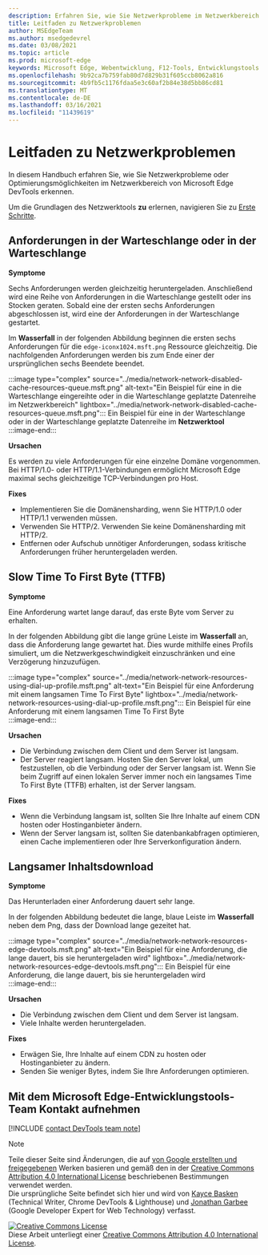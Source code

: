 ```yaml
---
description: Erfahren Sie, wie Sie Netzwerkprobleme im Netzwerkbereich von Microsoft Edge DevTools erkennen.
title: Leitfaden zu Netzwerkproblemen
author: MSEdgeTeam
ms.author: msedgedevrel
ms.date: 03/08/2021
ms.topic: article
ms.prod: microsoft-edge
keywords: Microsoft Edge, Webentwicklung, F12-Tools, Entwicklungstools
ms.openlocfilehash: 9b92ca7b759fab80d7d829b31f605ccb8062a816
ms.sourcegitcommit: 4b9fb5c1176fdaa5e3c60af2b84e38d5bb86cd81
ms.translationtype: MT
ms.contentlocale: de-DE
ms.lasthandoff: 03/16/2021
ms.locfileid: "11439619"
---
```

<!-- Copyright Kayce Basques and Jonathan Garbee

   Licensed under the Apache License, Version 2.0 (the "License");
   you may not use this file except in compliance with the License.
   You may obtain a copy of the License at

       https://www.apache.org/licenses/LICENSE-2.0

   Unless required by applicable law or agreed to in writing, software
   distributed under the License is distributed on an "AS IS" BASIS,
   WITHOUT WARRANTIES OR CONDITIONS OF ANY KIND, either express or implied.
   See the License for the specific language governing permissions and
   limitations under the License.  -->

# <a name="network-issues-guide"></a>Leitfaden zu Netzwerkproblemen  

In diesem Handbuch erfahren Sie, wie Sie Netzwerkprobleme oder Optimierungsmöglichkeiten im Netzwerkbereich von Microsoft Edge DevTools erkennen.  

Um die Grundlagen des Netzwerktools **zu** erlernen, navigieren Sie zu [Erste Schritte][NetworkPerformance].  

## <a name="queued-or-stalled-requests"></a>Anforderungen in der Warteschlange oder in der Warteschlange  

**Symptome**  

Sechs Anforderungen werden gleichzeitig heruntergeladen.  Anschließend wird eine Reihe von Anforderungen in die Warteschlange gestellt oder ins Stocken geraten.  Sobald eine der ersten sechs Anforderungen abgeschlossen ist, wird eine der Anforderungen in der Warteschlange gestartet.  

Im **Wasserfall** in der folgenden Abbildung beginnen die ersten sechs Anforderungen für die `edge-iconx1024.msft.png` Ressource gleichzeitig.  Die nachfolgenden Anforderungen werden bis zum Ende einer der ursprünglichen sechs Beendete beendet.  

:::image type="complex" source="../media/network-network-disabled-cache-resources-queue.msft.png" alt-text="Ein Beispiel für eine in die Warteschlange eingereihte oder in die Warteschlange geplatzte Datenreihe im Netzwerkbereich" lightbox="../media/network-network-disabled-cache-resources-queue.msft.png":::
   Ein Beispiel für eine in der Warteschlange oder in der Warteschlange geplatzte Datenreihe im **Netzwerktool**  
:::image-end:::  

**Ursachen**  

Es werden zu viele Anforderungen für eine einzelne Domäne vorgenommen.  Bei HTTP/1.0- oder HTTP/1.1-Verbindungen ermöglicht Microsoft Edge maximal sechs gleichzeitige TCP-Verbindungen pro Host.  

**Fixes**  

*   Implementieren Sie die Domänensharding, wenn Sie HTTP/1.0 oder HTTP/1.1 verwenden müssen.  
*   Verwenden Sie HTTP/2.  Verwenden Sie keine Domänensharding mit HTTP/2.  
*   Entfernen oder Aufschub unnötiger Anforderungen, sodass kritische Anforderungen früher heruntergeladen werden.  
    
## <a name="slow-time-to-first-byte-ttfb"></a>Slow Time To First Byte (TTFB)  

**Symptome**  

Eine Anforderung wartet lange darauf, das erste Byte vom Server zu erhalten.  

In der folgenden Abbildung gibt die lange grüne Leiste im **Wasserfall** an, dass die Anforderung lange gewartet hat.  Dies wurde mithilfe eines Profils simuliert, um die Netzwerkgeschwindigkeit einzuschränken und eine Verzögerung hinzuzufügen.  

:::image type="complex" source="../media/network-network-resources-using-dial-up-profile.msft.png" alt-text="Ein Beispiel für eine Anforderung mit einem langsamen Time To First Byte" lightbox="../media/network-network-resources-using-dial-up-profile.msft.png":::
   Ein Beispiel für eine Anforderung mit einem langsamen Time To First Byte  
:::image-end:::  

**Ursachen**  

*   Die Verbindung zwischen dem Client und dem Server ist langsam.  
*   Der Server reagiert langsam.  Hosten Sie den Server lokal, um festzustellen, ob die Verbindung oder der Server langsam ist.  Wenn Sie beim Zugriff auf einen lokalen Server immer noch ein langsames Time To First Byte \(TTFB\) erhalten, ist der Server langsam.  
    
**Fixes**  

*   Wenn die Verbindung langsam ist, sollten Sie Ihre Inhalte auf einem CDN hosten oder Hostinganbieter ändern.  
*   Wenn der Server langsam ist, sollten Sie datenbankabfragen optimieren, einen Cache implementieren oder Ihre Serverkonfiguration ändern.  
    
## <a name="slow-content-download"></a>Langsamer Inhaltsdownload  

**Symptome**  

Das Herunterladen einer Anforderung dauert sehr lange.  

In der folgenden Abbildung bedeutet die lange, blaue Leiste im **Wasserfall** neben dem Png, dass der Download lange gezeitet hat.  

:::image type="complex" source="../media/network-network-resources-edge-devtools.msft.png" alt-text="Ein Beispiel für eine Anforderung, die lange dauert, bis sie heruntergeladen wird" lightbox="../media/network-network-resources-edge-devtools.msft.png":::
   Ein Beispiel für eine Anforderung, die lange dauert, bis sie heruntergeladen wird  
:::image-end:::  

**Ursachen**  

*   Die Verbindung zwischen dem Client und dem Server ist langsam.  
*   Viele Inhalte werden heruntergeladen.  
    
**Fixes**  

*   Erwägen Sie, Ihre Inhalte auf einem CDN zu hosten oder Hostinganbieter zu ändern.  
*   Senden Sie weniger Bytes, indem Sie Ihre Anforderungen optimieren.  
    
<!--   ## Contribute knowledge  

Do you have a network issue that should be added to this guide?  

*   Send a tweet to [@EdgeDevTools][MicrosoftEdgeTweet].  
*   Choose **Send Feedback** \(![Send Feedback](../media/smile-icon.msft.png)\) in the DevTools or select `Alt`+`Shift`+`I` \(Windows, Linux\) or `Option`+`Shift`+`I` \(macOS\) to provide feedback or feature requests.  
*   [Open an issue][WebFundamentalsIssue] on the docs repo.  -->  
    
## <a name="getting-in-touch-with-the-microsoft-edge-devtools-team"></a>Mit dem Microsoft Edge-Entwicklungstools-Team Kontakt aufnehmen  

[!INCLUDE [contact DevTools team note](../includes/contact-devtools-team-note.md)]  

<!-- links -->  

[NetworkPerformance]: ./index.md "Überprüfen der Netzwerkaktivitäten in Microsoft Edge DevTools | Microsoft Docs"  

[MicrosoftEdgeTweet]: https://twitter.com/intent/tweet?text=@EdgeDevTools%20[Network%20Issues%20Guide%20Suggestion]  

[WebFundamentalsIssue]: https://github.com/MicrosoftDocs/edge-developer/issues/new?title=%5BDevTools%20Network%20Issues%20Guide%20Suggestion%5D "Neues Problem – MicrosoftDocs/edge-developer"  

> [!NOTE]
> Teile dieser Seite sind Änderungen, die auf [von Google erstellten und freigegebenen][GoogleSitePolicies] Werken basieren und gemäß den in der [Creative Commons Attribution 4.0 International License][CCA4IL] beschriebenen Bestimmungen verwendet werden.  
> Die ursprüngliche Seite [](https://developers.google.com/web/tools/chrome-devtools/network/issues) befindet sich hier und wird von [Kayce Basken][KayceBasques] \(Technical Writer, Chrome DevTools \& Lighthouse\) und [Jonathan Garbee][JonathanGarbee] \(Google Developer Expert for Web Technology\) verfasst.  

[![Creative Commons License][CCby4Image]][CCA4IL]  
Diese Arbeit unterliegt einer [Creative Commons Attribution 4.0 International License][CCA4IL].  

[CCA4IL]: https://creativecommons.org/licenses/by/4.0  
[CCby4Image]: https://i.creativecommons.org/l/by/4.0/88x31.png  
[GoogleSitePolicies]: https://developers.google.com/terms/site-policies  
[KayceBasques]: https://developers.google.com/web/resources/contributors/kaycebasques  
[JonathanGarbee]: https://developers.google.com/web/resources/contributors/jonathangarbee
